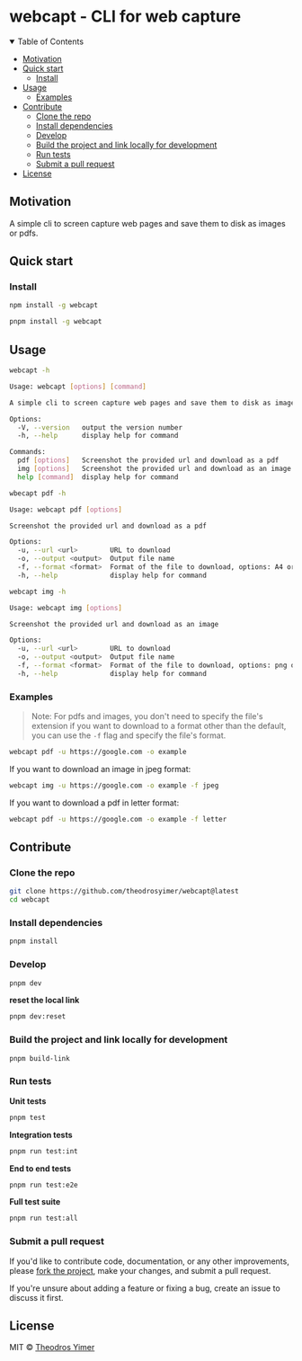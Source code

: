 # webcapt - CLI for web capture

<details open><summary>Table of Contents</summary>

- [Motivation](#motivation)
- [Quick start](#quick-start)
  - [Install](#install)
- [Usage](#usage)
  - [Examples](#examples)
- [Contribute](#contribute)
  - [Clone the repo](#clone-the-repo)
  - [Install dependencies](#install-dependencies)
  - [Develop](#develop)
  - [Build the project and link locally for development](#build-the-project-and-link-locally-for-development)
  - [Run tests](#run-tests)
  - [Submit a pull request](#submit-a-pull-request)
- [License](#license)

</details>

## Motivation

<!-- ## Prerequisites -->
A simple cli to screen capture web pages and save them to disk as images or pdfs.

## Quick start

### Install

```sh
npm install -g webcapt
```

```sh
pnpm install -g webcapt
```


<!--
 To see this awesome project, navigate to [webcapt](https://webcapt.com). -->

## Usage

```sh
webcapt -h
```

```sh
Usage: webcapt [options] [command]

A simple cli to screen capture web pages and save them to disk as images or pdfs.

Options:
  -V, --version   output the version number
  -h, --help      display help for command

Commands:
  pdf [options]   Screenshot the provided url and download as a pdf
  img [options]   Screenshot the provided url and download as an image
  help [command]  display help for command
```

```sh
wbecapt pdf -h
```

```sh
Usage: webcapt pdf [options]

Screenshot the provided url and download as a pdf

Options:
  -u, --url <url>        URL to download
  -o, --output <output>  Output file name
  -f, --format <format>  Format of the file to download, options: A4 or letter (default: "A4")
  -h, --help             display help for command
```

```sh
webcapt img -h
```

```sh
Usage: webcapt img [options]

Screenshot the provided url and download as an image

Options:
  -u, --url <url>        URL to download
  -o, --output <output>  Output file name
  -f, --format <format>  Format of the file to download, options: png or jpeg (default: "png")
  -h, --help             display help for command
```

<!--
Available flags:

- `-i`, `--input` - Path to input file or directory
- `-o`, `--output` - Path to output file or directory
- `-c`, `--config` - Path to config file
- `-t`, `--template` - Path to template file
- `-e`, `--env` - Environment to use
- `--env-file` - Path to environment file
- `-b`, `--base` - Base path to use
- `-r`, `--root` - Root path to use
- `-p`, `--port` - Port to use
- `-h`, `--help` - Show help
- `-v`, `--version` - Show version number
- `-d`, `--debug` - Sho9-+w debug logs
- `-f`, `--force` - Force overwrite of output file
- `-q`, `--quiet` - Show only errors
- `-s`, `--silent` - No output at all
- `--ext` - File extension to use -->

### Examples

> Note: For pdfs and images, you don't need to specify the file's extension if you want to download to a format other than the default, you can use the `-f` flag and specify the file's format.

```sh
webcapt pdf -u https://google.com -o example
```

If you want to download an image in jpeg format:

```sh
webcapt img -u https://google.com -o example -f jpeg
```

If you want to download a pdf in letter format:

```sh
webcapt pdf -u https://google.com -o example -f letter
```

## Contribute

### Clone the repo

```sh
git clone https://github.com/theodrosyimer/webcapt@latest
cd webcapt
```

### Install dependencies

```sh
pnpm install
```

### Develop

```sh
pnpm dev
```

**reset the local link**

```sh
pnpm dev:reset
```

### Build the project and link locally for development

```sh
pnpm build-link
```

### Run tests

**Unit tests**
```sh
pnpm test
```

**Integration tests**

```sh
pnpm run test:int
```

**End to end tests**

```sh
pnpm run test:e2e
```

**Full test suite**

```sh
pnpm run test:all
```

### Submit a pull request

If you'd like to contribute code, documentation, or any other improvements, please [fork the project](https://gihub.com/theodrosyimer/webcapt/fork), make your changes, and submit a pull request.

If you're unsure about adding a feature or fixing a bug, create an issue to discuss it first.

<!-- ## Related -->

## License

MIT © [Theodros Yimer](https://github.com/theodrosyimer)
